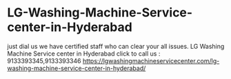 # LG-Washing-Machine-Service-center-in-Hyderabad
just dial us we have certified staff who can clear your all issues. LG Washing Machine Service center in Hyderabad click to call us : 9133393345,9133393346 https://lgwashingmachineservicecenter.com/lg-washing-machine-service-center-in-hyderabad/
